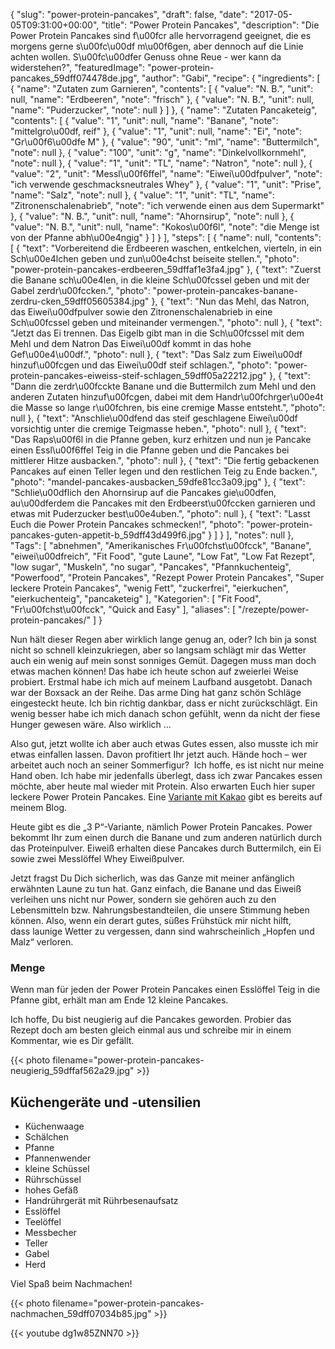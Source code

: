 {
    "slug": "power-protein-pancakes",
    "draft": false,
    "date": "2017-05-05T09:31:00+00:00",
    "title": "Power Protein Pancakes",
    "description": "Die  Power Protein Pancakes sind f\u00fcr alle hervorragend geeignet, die es morgens gerne s\u00fc\u00df m\u00f6gen, aber dennoch auf die Linie achten wollen. S\u00fc\u00dfer Genuss ohne Reue - wer kann da widerstehen?",
    "featuredImage": "power-protein-pancakes_59dff074478de.jpg",
    "author": "Gabi",
    "recipe": {
        "ingredients": [
            {
                "name": "Zutaten zum Garnieren",
                "contents": [
                    {
                        "value": "N. B.",
                        "unit": null,
                        "name": "Erdbeeren",
                        "note": "frisch"
                    },
                    {
                        "value": "N. B.",
                        "unit": null,
                        "name": "Puderzucker",
                        "note": null
                    }
                ]
            },
            {
                "name": "Zutaten Pancaketeig",
                "contents": [
                    {
                        "value": "1",
                        "unit": null,
                        "name": "Banane",
                        "note": "mittelgro\u00df, reif"
                    },
                    {
                        "value": "1",
                        "unit": null,
                        "name": "Ei",
                        "note": "Gr\u00f6\u00dfe M"
                    },
                    {
                        "value": "90",
                        "unit": "ml",
                        "name": "Buttermilch",
                        "note": null
                    },
                    {
                        "value": "100",
                        "unit": "g",
                        "name": "Dinkelvollkornmehl",
                        "note": null
                    },
                    {
                        "value": "1",
                        "unit": "TL",
                        "name": "Natron",
                        "note": null
                    },
                    {
                        "value": "2",
                        "unit": "Messl\u00f6ffel",
                        "name": "Eiwei\u00dfpulver",
                        "note": "ich verwende geschmacksneutrales Whey"
                    },
                    {
                        "value": "1",
                        "unit": "Prise",
                        "name": "Salz",
                        "note": null
                    },
                    {
                        "value": "1",
                        "unit": "TL",
                        "name": "Zitronenschalenabrieb",
                        "note": "ich verwende einen aus dem Supermarkt"
                    },
                    {
                        "value": "N. B.",
                        "unit": null,
                        "name": "Ahornsirup",
                        "note": null
                    },
                    {
                        "value": "N. B.",
                        "unit": null,
                        "name": "Kokos\u00f6l",
                        "note": "die Menge ist von der Pfanne abh\u00e4ngig"
                    }
                ]
            }
        ],
        "steps": [
            {
                "name": null,
                "contents": [
                    {
                        "text": "Vorbereitend die Erdbeeren waschen, entkelchen, vierteln, in ein Sch\u00e4lchen geben und zun\u00e4chst beiseite stellen.",
                        "photo": "power-protein-pancakes-erdbeeren_59dffaf1e3fa4.jpg"
                    },
                    {
                        "text": "Zuerst die Banane sch\u00e4len, in die kleine Sch\u00fcssel geben und mit der Gabel zerdr\u00fccken.",
                        "photo": "power-protein-pancakes-banane-zerdru-cken_59dff05605384.jpg"
                    },
                    {
                        "text": "Nun das Mehl, das Natron, das Eiwei\u00dfpulver sowie den Zitronenschalenabrieb in eine Sch\u00fcssel geben und miteinander vermengen.",
                        "photo": null
                    },
                    {
                        "text": "Jetzt das Ei trennen. Das Eigelb gibt man in die Sch\u00fcssel mit dem Mehl und dem Natron  Das Eiwei\u00df kommt in das hohe Gef\u00e4\u00df.",
                        "photo": null
                    },
                    {
                        "text": "Das Salz zum Eiwei\u00df hinzuf\u00fcgen und das Eiwei\u00df steif schlagen.",
                        "photo": "power-protein-pancakes-eiweiss-steif-schlagen_59dff05a22212.jpg"
                    },
                    {
                        "text": "Dann die zerdr\u00fcckte Banane und die Buttermilch zum Mehl und den anderen Zutaten hinzuf\u00fcgen, dabei mit dem Handr\u00fchrger\u00e4t die Masse so lange r\u00fchren, bis eine cremige Masse entsteht.",
                        "photo": null
                    },
                    {
                        "text": "Anschlie\u00dfend das steif geschlagene Eiwei\u00df vorsichtig unter die cremige Teigmasse heben.",
                        "photo": null
                    },
                    {
                        "text": "Das Raps\u00f6l in die Pfanne geben, kurz erhitzen und nun je Pancake einen Essl\u00f6ffel Teig in die Pfanne geben und die Pancakes bei mittlerer Hitze ausbacken.",
                        "photo": null
                    },
                    {
                        "text": "Die fertig gebackenen Pancakes auf einen Teller legen und den restlichen Teig zu Ende backen.",
                        "photo": "mandel-pancakes-ausbacken_59dfe81cc3a09.jpg"
                    },
                    {
                        "text": "Schlie\u00dflich den Ahornsirup auf die Pancakes gie\u00dfen, au\u00dferdem die Pancakes mit den Erdbeerst\u00fccken garnieren und etwas mit Puderzucker best\u00e4uben.",
                        "photo": null
                    },
                    {
                        "text": "Lasst Euch die Power Protein Pancakes schmecken!",
                        "photo": "power-protein-pancakes-guten-appetit-b_59dff43d499f6.jpg"
                    }
                ]
            }
        ],
        "notes": null
    },
    "Tags": [
        "abnehmen",
        "Amerikanisches Fr\u00fchst\u00fcck",
        "Banane",
        "eiwei\u00dfreich",
        "Fit Food",
        "gute Laune",
        "Low Fat",
        "Low Fat Rezept",
        "low sugar",
        "Muskeln",
        "no sugar",
        "Pancakes",
        "Pfannkuchenteig",
        "Powerfood",
        "Protein Pancakes",
        "Rezept Power Protein Pancakes",
        "Super leckere Protein Pancakes",
        "wenig Fett",
        "zuckerfrei",
        "eierkuchen",
        "eierkuchenteig",
        "pancaketeig"
    ],
    "Kategorien": [
        "Fit Food",
        "Fr\u00fchst\u00fcck",
        "Quick and Easy"
    ],
    "aliases": [
        "\/rezepte\/power-protein-pancakes\/"
    ]
}

Nun hält dieser Regen aber wirklich lange genug an, oder? Ich bin ja sonst nicht so schnell kleinzukriegen, aber so langsam schlägt mir das Wetter auch ein wenig auf mein sonst sonniges Gemüt. Dagegen muss man doch etwas machen können! Das habe ich heute schon auf zweierlei Weise probiert. Erstmal habe ich mich auf meinem Laufband ausgetobt. Danach war der Boxsack an der Reihe. Das arme Ding hat ganz schön Schläge eingesteckt heute. Ich bin richtig dankbar, dass er nicht zurückschlägt. Ein wenig besser habe ich mich danach schon gefühlt, wenn da nicht der fiese Hunger gewesen wäre. Also wirklich &#8230;

Also gut, jetzt wollte ich aber auch etwas Gutes essen, also musste ich mir etwas einfallen lassen. Davon profitiert Ihr jetzt auch. Hände hoch &#8211; wer arbeitet auch noch an seiner Sommerfigur?  Ich hoffe, es ist nicht nur meine Hand oben. Ich habe mir jedenfalls überlegt, dass ich zwar Pancakes essen möchte, aber heute mal wieder mit Protein. Also erwarten Euch hier super leckere Power Protein Pancakes. Eine [Variante mit Kakao][1] gibt es bereits auf meinem Blog.

Heute gibt es die &#8222;3 P&#8220;-Variante, nämlich Power Protein Pancakes. Power bekommt Ihr zum einen durch die Banane und zum anderen natürlich durch das Proteinpulver. Eiweiß erhalten diese Pancakes durch Buttermilch, ein Ei sowie zwei Messlöffel Whey Eiweißpulver.

Jetzt fragst Du Dich sicherlich, was das Ganze mit meiner anfänglich erwähnten Laune zu tun hat. Ganz einfach, die Banane und das Eiweiß verleihen uns nicht nur Power, sondern sie gehören auch zu den Lebensmitteln bzw. Nahrungsbestandteilen, die unsere Stimmung heben können. Also, wenn ein derart gutes, süßes Frühstück mir nicht hilft, dass launige Wetter zu vergessen, dann sind wahrscheinlich &#8222;Hopfen und Malz&#8220; verloren.

### Menge

Wenn man für jeden der Power Protein Pancakes einen Esslöffel Teig in die Pfanne gibt, erhält man am Ende 12 kleine Pancakes.

Ich hoffe, Du bist neugierig auf die Pancakes geworden. Probier das Rezept doch am besten gleich einmal aus und schreibe mir in einem Kommentar, wie es Dir gefällt.

{{< photo filename="power-protein-pancakes-neugierig_59dffaf562a29.jpg" >}}

## Küchengeräte und -utensilien

 * Küchenwaage
 * Schälchen
 * Pfanne
 * Pfannenwender
 * kleine Schüssel
 * Rührschüssel
 * hohes Gefäß
 * Handrührgerät mit Rührbesenaufsatz
 * Esslöffel
 * Teelöffel
 * Messbecher
 * Teller
 * Gabel
 * Herd

Viel Spaß beim Nachmachen!

{{< photo filename="power-protein-pancakes-nachmachen_59dff07034b85.jpg" >}}

{{< youtube dg1w85ZNN70 >}}

 [1]: https://kochfokus.de/rezepte/super-leckere-schoko-protein-pancakes/